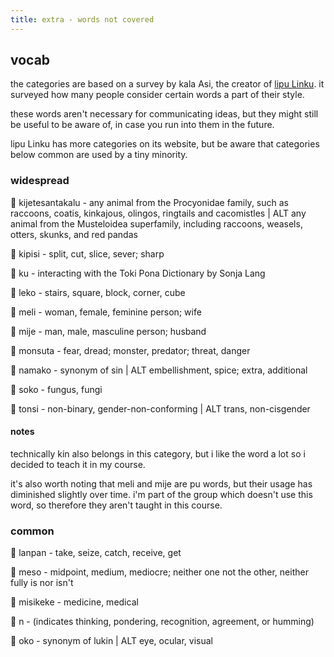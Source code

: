 ```yaml
---
title: extra - words not covered
---
```

## vocab
the categories are based on a survey by kala Asi, the creator of [lipu Linku](https://linku.la/). it surveyed how many people consider certain words a part of their style.

these words aren't necessary for communicating ideas, but they might still be useful to be aware of, in case you run into them in the future.

lipu Linku has more categories on its website, but be aware that categories below common are used by a tiny minority.

### widespread
󱦀 kijetesantakalu - any animal from the Procyonidae family, such as raccoons, coatis, kinkajous, olingos, ringtails and cacomistles | ALT any animal from the Musteloidea superfamily, including raccoons, weasels, otters, skunks, and red pandas

󱥻 kipisi - split, cut, slice, sever; sharp

󱦈 ku - interacting with the Toki Pona Dictionary by Sonja Lang

󱥼 leko - stairs, square, block, corner, cube

󱤳 meli - woman, female, feminine person; wife

󱤵 mije - man, male, masculine person; husband

󱥽 monsuta - fear, dread; monster, predator; threat, danger

󱥸 namako - synonym of sin | ALT embellishment, spice; extra, additional

󱦁 soko - fungus, fungi

󱥾 tonsi - non-binary, gender-non-conforming | ALT trans, non-cisgender

#### notes
technically kin also belongs in this category, but i like the word a lot so i decided to teach it in my course.

it's also worth noting that meli and mije are pu words, but their usage has diminished slightly over time. i'm part of the group which doesn't use this word, so therefore they aren't taught in this course.

### common
󱦅 lanpan - take, seize, catch, receive, get

󱦂 meso - midpoint, medium, mediocre; neither one not the other, neither fully is nor isn't

󱦇 misikeke - medicine, medical

󱦆 n - (indicates thinking, pondering, recognition, agreement, or humming)

󱥺 oko - synonym of lukin | ALT eye, ocular, visual
